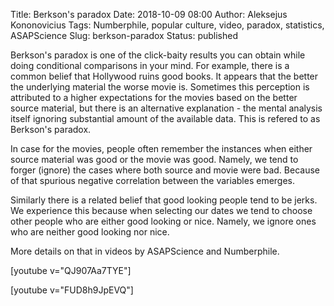 Title: Berkson's paradox
Date: 2018-10-09 08:00
Author: Aleksejus Kononovicius
Tags: Numberphile, popular culture, video, paradox, statistics, ASAPScience
Slug: berkson-paradox
Status: published

Berkson's paradox is one of the click-baity results you can obtain while doing
conditional comparisons in your mind. For example, there is a common belief that
Hollywood ruins good books. It appears that the better the underlying material
the worse movie is. Sometimes this perception is attributed to a higher
expectations for the movies based on the better source material, but there is
an alternative explanation - the mental analysis itself ignoring substantial
amount of the available data. This is refered to as Berkson's paradox.

In case for the movies, people often remember the instances when either source
material was good or the movie was good. Namely, we tend to forger (ignore) the
cases where both source and movie were bad. Because of that spurious negative
correlation between the variables emerges.

Similarly there is a related belief that good looking people tend to be jerks.
We experience this because when selecting our dates we tend to choose other
people who are either good looking or nice. Namely, we ignore ones who are
neither good looking nor nice.

More details on that in videos by ASAPScience and Numberphile.

[youtube v="QJ907Aa7TYE"]

[youtube v="FUD8h9JpEVQ"]
